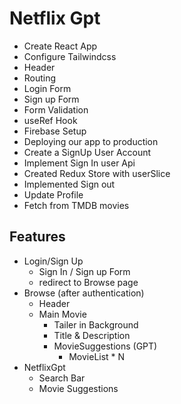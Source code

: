 # Netflix Gpt

- Create React App
- Configure Tailwindcss
- Header
- Routing
- Login Form
- Sign up Form
- Form Validation
- useRef Hook
- Firebase Setup
- Deploying our app to production
- Create a SignUp User Account
- Implement Sign In user Api
- Created Redux Store with userSlice
- Implemented Sign out
- Update Profile
- Fetch from TMDB movies

## Features

- Login/Sign Up
  - Sign In / Sign up Form 
  - redirect to Browse page
- Browse (after authentication)
  - Header
  - Main Movie
    - Tailer in Background
    - Title & Description
    - MovieSuggestions (GPT)
      - MovieList * N
- NetflixGpt
  - Search Bar
  - Movie Suggestions
